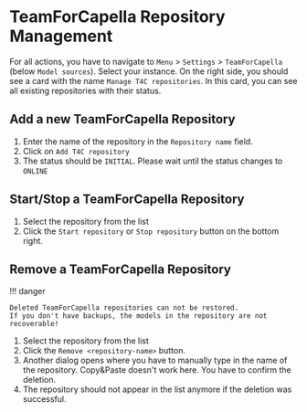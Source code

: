 <!--
 ~ SPDX-FileCopyrightText: Copyright DB InfraGO AG and contributors
 ~ SPDX-License-Identifier: Apache-2.0
 -->

# TeamForCapella Repository Management

For all actions, you have to navigate to `Menu` > `Settings` > `TeamForCapella`
(below `Model sources`). Select your instance. On the right side, you should
see a card with the name `Manage T4C repositories`. In this card, you can see
all existing repositories with their status.

## Add a new TeamForCapella Repository

1. Enter the name of the repository in the `Repository name` field.
1. Click on `Add T4C repository`
1. The status should be `INITIAL`. Please wait until the status changes to
   `ONLINE`

## Start/Stop a TeamForCapella Repository

1. Select the repository from the list
1. Click the `Start repository` or `Stop repository` button on the bottom
   right.

## Remove a TeamForCapella Repository

!!! danger

    Deleted TeamForCapella repositories can not be restored.
    If you don't have backups, the models in the repository are not recoverable!

1. Select the repository from the list
1. Click the `Remove <repository-name>` button.
1. Another dialog opens where you have to manually type in the name of the
   repository. Copy&Paste doesn't work here. You have to confirm the deletion.
1. The repository should not appear in the list anymore if the deletion was
   successful.
